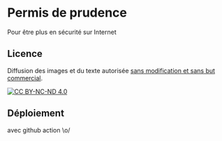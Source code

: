# Permis de prudence

Pour être plus en sécurité sur Internet

## Licence

Diffusion des images et du texte autorisée [sans modification et sans but commercial][cc-by-nc-nd].

[![CC BY-NC-ND 4.0][cc-by-nc-nd-image]][cc-by-nc-nd]

[cc-by-nc-nd]: https://creativecommons.org/licenses/by-nc-nd/4.0/legalcode.fr
[cc-by-nc-nd-image]: https://licensebuttons.net/l/by-nc-nd/4.0/88x31.png

## Déploiement

avec github action \o/
